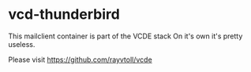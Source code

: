 # vcd-thunderbird
This mailclient container is part of the VCDE stack
On it's own it's pretty useless.

Please visit https://github.com/rayvtoll/vcde

